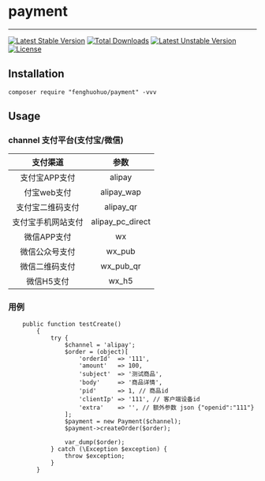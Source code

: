 # payment
---

[![Latest Stable Version](https://poser.pugx.org/fenghuohuo/payment/v/stable)](https://packagist.org/packages/fenghuohuo/payment)
[![Total Downloads](https://poser.pugx.org/fenghuohuo/payment/downloads)](https://packagist.org/packages/fenghuohuo/payment)
[![Latest Unstable Version](https://poser.pugx.org/fenghuohuo/payment/v/unstable)](https://packagist.org/packages/fenghuohuo/payment)
[![License](https://poser.pugx.org/fenghuohuo/payment/license)](https://packagist.org/packages/fenghuohuo/payment)

## Installation

```shell
composer require "fenghuohuo/payment" -vvv
```

## Usage
### channel 支付平台(支付宝/微信)

| 支付渠道 |   参数     |
| :-----: | :-------: |
| 支付宝APP支付      | alipay  |
| 付宝web支付 | alipay_wap  |
| 支付宝二维码支付     | alipay_qr    |
| 支付宝手机网站支付    | alipay_pc_direct    |
| 微信APP支付     | wx    |
| 微信公众号支付     | wx_pub  |
| 微信二维码支付     | wx_pub_qr |
| 微信H5支付      | wx_h5 |

### 用例
```$xslt
    public function testCreate()
        {
            try {
                $channel = 'alipay';
                $order = (object)[
                    'orderId'  => '111',
                    'amount'   => 100,
                    'subject'  => '测试商品',
                    'body'     => '商品详情',
                    'pid'      => 1, // 商品id
                    'clientIp' => '111', // 客户端设备id
                    'extra'    => '', // 额外参数 json {"openid":"111"}
                ];
                $payment = new Payment($channel);
                $payment->createOrder($order);
    
                var_dump($order);
            } catch (\Exception $exception) {
                throw $exception;
            }
        }
```